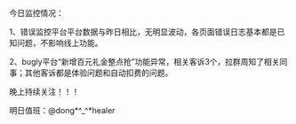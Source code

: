 今日监控情况：

1、错误监控平台平台数据与昨日相比，无明显波动，各页面错误日志基本都是已知问题，不影响线上功能。

2、bugly平台“新增百元礼金整点抢”功能异常，相关客诉3个，拉群周知了相关同事；其他客诉都是体验问题和自动扣费的问题。

晚上持续关注！！！



明日值班：@dong*^_^*healer